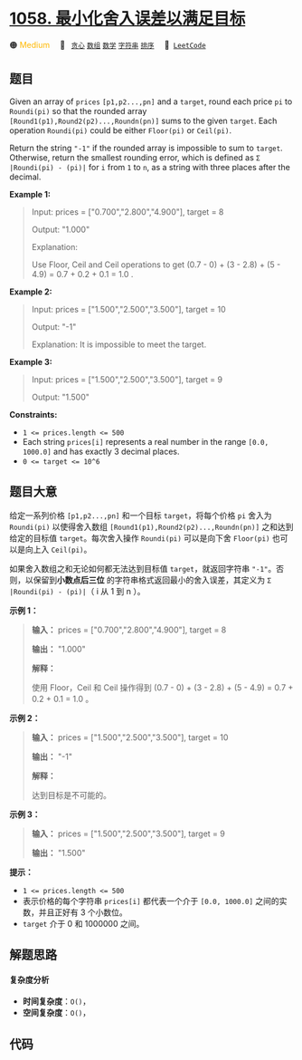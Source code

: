 # [1058. 最小化舍入误差以满足目标](https://leetcode.com/problems/minimize-rounding-error-to-meet-target)

🟠 <font color=#ffb800>Medium</font>&emsp; 🔖&ensp; [`贪心`](/tag/greedy.md) [`数组`](/tag/array.md) [`数学`](/tag/math.md) [`字符串`](/tag/string.md) [`排序`](/tag/sorting.md)&emsp; 🔗&ensp;[`LeetCode`](https://leetcode.com/problems/minimize-rounding-error-to-meet-target)

## 题目

Given an array of `prices` `[p1,p2...,pn]` and a `target`, round each price
`pi` to `Roundi(pi)` so that the rounded array
`[Round1(p1),Round2(p2)...,Roundn(pn)]` sums to the given `target`. Each
operation `Roundi(pi)` could be either `Floor(pi)` or `Ceil(pi)`.

Return the string `"-1"` if the rounded array is impossible to sum to
`target`. Otherwise, return the smallest rounding error, which is defined as
`Σ |Roundi(pi) - (pi)|` for `i` from `1` to `n`, as a string with three places
after the decimal.



**Example 1:**

> Input: prices = ["0.700","2.800","4.900"], target = 8
> 
> Output: "1.000"
> 
> Explanation:
> 
> Use Floor, Ceil and Ceil operations to get (0.7 - 0) + (3 - 2.8) + (5 - 4.9) = 0.7 + 0.2 + 0.1 = 1.0 .

**Example 2:**

> Input: prices = ["1.500","2.500","3.500"], target = 10
> 
> Output: "-1"
> 
> Explanation: It is impossible to meet the target.

**Example 3:**

> Input: prices = ["1.500","2.500","3.500"], target = 9
> 
> Output: "1.500"

**Constraints:**

  * `1 <= prices.length <= 500`
  * Each string `prices[i]` represents a real number in the range `[0.0, 1000.0]` and has exactly 3 decimal places.
  * `0 <= target <= 10^6`


## 题目大意

给定一系列价格 `[p1,p2...,pn]` 和一个目标 `target`，将每个价格 `pi` 舍入为 `Roundi(pi)` 以使得舍入数组
`[Round1(p1),Round2(p2)...,Roundn(pn)]` 之和达到给定的目标值 `target`。每次舍入操作
`Roundi(pi)` 可以是向下舍 `Floor(pi)` 也可以是向上入 `Ceil(pi)`。

如果舍入数组之和无论如何都无法达到目标值 `target`，就返回字符串 `"-1"`。否则，以保留到**小数点后三位**
的字符串格式返回最小的舍入误差，其定义为 `Σ |Roundi(pi) - (pi)|`（ i 从 1 到 n ）。



**示例 1：**

> 
> 
> 
> 
> 
> **输入：** prices = ["0.700","2.800","4.900"], target = 8
> 
> **输出：** "1.000"
> 
> **解释：**
> 
> 使用 Floor，Ceil 和 Ceil 操作得到 (0.7 - 0) + (3 - 2.8) + (5 - 4.9) = 0.7 + 0.2 + 0.1 = 1.0 。
> 
> 

**示例 2：**

> 
> 
> 
> 
> 
> **输入：** prices = ["1.500","2.500","3.500"], target = 10
> 
> **输出：** "-1"
> 
> **解释：**
> 
> 达到目标是不可能的。

**示例 3：**

> 
> 
> 
> 
> 
> **输入：** prices = ["1.500","2.500","3.500"], target = 9
> 
> **输出：** "1.500"
> 
> 



**提示：**

  * `1 <= prices.length <= 500`
  * 表示价格的每个字符串 `prices[i]` 都代表一个介于 `[0.0, 1000.0]` 之间的实数，并且正好有 3 个小数位。
  * `target` 介于 0 和 1000000 之间。


## 解题思路

#### 复杂度分析

- **时间复杂度**：`O()`，
- **空间复杂度**：`O()`，

## 代码

```javascript

```